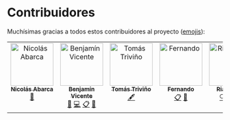 # Contribuidores

Muchísimas gracias a todos estos contribuidores al proyecto ([emojis](https://allcontributors.org/docs/en/emoji-key)):

<!-- ALL-CONTRIBUTORS-LIST:START - Do not remove or modify this section -->
<!-- prettier-ignore-start -->
<!-- markdownlint-disable -->
<table>
  <tbody>
    <tr>
      <td align="center" valign="top" width="14.28%"><a href="https://github.com/nicoabarca"><img src="https://avatars.githubusercontent.com/u/29152538?v=4?s=100" width="100px;" alt="Nicolás Abarca"/><br /><sub><b>Nicolás Abarca</b></sub></a><br /><a href="#design-nicoabarca" title="Design">🎨</a></td>
      <td align="center" valign="top" width="14.28%"><a href="http://benjavicente.github.io"><img src="https://avatars.githubusercontent.com/u/62021328?v=4?s=100" width="100px;" alt="Benjamín Vicente"/><br /><sub><b>Benjamín Vicente</b></sub></a><br /><a href="https://github.com/open-source-uc/planner/commits?author=benjavicente" title="Documentation">📖</a> <a href="https://github.com/open-source-uc/planner/commits?author=benjavicente" title="Code">💻</a> <a href="#eventOrganizing-benjavicente" title="Event Organizing">📋</a> <a href="#research-benjavicente" title="Research">🔬</a></td>
      <td align="center" valign="top" width="14.28%"><a href="https://github.com/tomastrivino"><img src="https://avatars.githubusercontent.com/u/98418205?v=4?s=100" width="100px;" alt="Tomás Triviño"/><br /><sub><b>Tomás Triviño</b></sub></a><br /><a href="#content-tomastrivino" title="Content">🖋</a></td>
      <td align="center" valign="top" width="14.28%"><a href="https://github.com/fernandosmither"><img src="https://avatars.githubusercontent.com/u/66154723?v=4?s=100" width="100px;" alt="Fernando"/><br /><sub><b>Fernando</b></sub></a><br /><a href="#eventOrganizing-fernandosmither" title="Event Organizing">📋</a> <a href="#research-fernandosmither" title="Research">🔬</a></td>
      <td align="center" valign="top" width="14.28%"><a href="http://riadeane.dev"><img src="https://avatars.githubusercontent.com/u/62292336?v=4?s=100" width="100px;" alt="Ria Deane"/><br /><sub><b>Ria Deane</b></sub></a><br /><a href="#fundingFinding-riadeane" title="Funding Finding">🔍</a> <a href="#eventOrganizing-riadeane" title="Event Organizing">📋</a> <a href="#research-riadeane" title="Research">🔬</a></td>
      <td align="center" valign="top" width="14.28%"><a href="http://www.linkedin.com/in/a-maccormack"><img src="https://avatars.githubusercontent.com/u/78695941?v=4?s=100" width="100px;" alt="Alister MacCormack"/><br /><sub><b>Alister MacCormack</b></sub></a><br /><a href="#eventOrganizing-a-maccormack" title="Event Organizing">📋</a> <a href="#research-a-maccormack" title="Research">🔬</a></td>
    </tr>
  </tbody>
</table>

<!-- markdownlint-restore -->
<!-- prettier-ignore-end -->

<!-- ALL-CONTRIBUTORS-LIST:END -->
